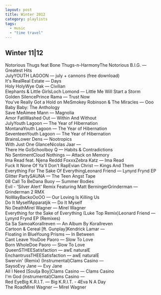 ```yaml
---
layout: post
title: Winter 2012
category: playlists
tags: 
  - music
  - "time travel"
---
```

<div class="playlist"><h2>Winter 11|12</h2> <div class="playlist-track"><span class="track-name">Notorious Thugs feat Bone Thugs-n-Harmony</span><span class="track-artist">The Notorious B.I.G.</span><span class="track-album"> — Greatest Hits</span></div><div class="playlist-track"><span class="track-name">July</span><span class="track-artist">YOUTH LAGOON</span><span class="track-album"> — july + cannons (free download)</span></div><div class="playlist-track"><span class="track-name">It's Real</span><span class="track-artist">Real Estate</span><span class="track-album"> — Days</span></div><div class="playlist-track"><span class="track-name">Holy Holy</span><span class="track-artist">Wye Oak</span><span class="track-album"> — Civilian</span></div><div class="playlist-track"><span class="track-name">Elephants &amp; Little Girls</span><span class="track-artist">Loch Lomond</span><span class="track-album"> — Little Me Will Start a Storm</span></div><div class="playlist-track"><span class="track-name">Golden Silence</span><span class="track-artist">Prince Rama</span><span class="track-album"> — Trust Now</span></div><div class="playlist-track"><span class="track-name">You've Really Got a Hold on Me</span><span class="track-artist">Smokey Robinson &amp; The Miracles</span><span class="track-album"> — Ooo Baby Baby: The Anthology</span></div><div class="playlist-track"><span class="track-name">Save Me</span><span class="track-artist">Aimee Mann</span><span class="track-album"> — Magnolia</span></div><div class="playlist-track"><span class="track-name">Amor Fati</span><span class="track-artist">Washed Out</span><span class="track-album"> — Within And Without</span></div><div class="playlist-track"><span class="track-name">July</span><span class="track-artist">Youth Lagoon</span><span class="track-album"> — The Year of Hibernation</span></div><div class="playlist-track"><span class="track-name">Montana</span><span class="track-artist">Youth Lagoon</span><span class="track-album"> — The Year of Hibernation</span></div><div class="playlist-track"><span class="track-name">Seventeen</span><span class="track-artist">Youth Lagoon</span><span class="track-album"> — The Year of Hibernation</span></div><div class="playlist-track"><span class="track-name">Brains</span><span class="track-artist">Lower Dens</span><span class="track-album"> — Nootropics</span></div><div class="playlist-track"><span class="track-name">With Just One Glance</span><span class="track-artist">Nicolas Jaar</span><span class="track-album"> — </span></div><div class="playlist-track"><span class="track-name">There He Go</span><span class="track-artist">Schoolboy Q</span><span class="track-album"> — Habits &amp; Contradictions</span></div><div class="playlist-track"><span class="track-name">No Sentiment</span><span class="track-artist">Cloud Nothings</span><span class="track-album"> — Attack on Memory</span></div><div class="playlist-track"><span class="track-name">Ima Read feat. Njena Reddd Foxxx</span><span class="track-artist">Zebra Katz</span><span class="track-album"> — Ima Read</span></div><div class="playlist-track"><span class="track-name">Fuck It None Of Ya'll Don't Rap</span><span class="track-artist">Evian Christ</span><span class="track-album"> — Kings And Them</span></div><div class="playlist-track"><span class="track-name">Everything For The Sake Of Everything</span><span class="track-artist">Leonard Friend</span><span class="track-album"> — Lynyrd Frynd EP</span></div><div class="playlist-track"><span class="track-name">Glitter Party</span><span class="track-artist">SAUNA</span><span class="track-album"> — The Teen Angst Tape</span></div><div class="playlist-track"><span class="track-name">08 Call To Be</span><span class="track-artist">Dana Buoy</span><span class="track-album"> — Summer Bodies</span></div><div class="playlist-track"><span class="track-name">Evil - 'Silver Alert' Remix Featuring Matt Berninger</span><span class="track-artist">Grinderman</span><span class="track-album"> — Grinderman 2 RMX</span></div><div class="playlist-track"><span class="track-name">NoWayBack</span><span class="track-artist">oOoOO</span><span class="track-album"> — Our Loving Is Killing Us</span></div><div class="playlist-track"><span class="track-name">Do It Myself</span><span class="track-artist">Apparatjik</span><span class="track-album"> — Do It Myself</span></div><div class="playlist-track"><span class="track-name">No Death</span><span class="track-artist">Mirel Wagner</span><span class="track-album"> — Mirel Wagner</span></div><div class="playlist-track"><span class="track-name">Everything for the Sake of Everything (Luke Top Remix)</span><span class="track-artist">Leonard Friend</span><span class="track-album"> — Lynyrd Frynd EP (Remixes)</span></div><div class="playlist-track"><span class="track-name">Sa Sa Samoa</span><span class="track-artist">Korallreven</span><span class="track-album"> — An Album By Korallreven</span></div><div class="playlist-track"><span class="track-name">Cartoon &amp; Cereal [ft. Gunplay]</span><span class="track-artist">Kendrick Lamar</span><span class="track-album"> — </span></div><div class="playlist-track"><span class="track-name">Floating in Blue</span><span class="track-artist">Young Prisms</span><span class="track-album"> — In Between</span></div><div class="playlist-track"><span class="track-name">Cant Leave You</span><span class="track-artist">Doe Paoro</span><span class="track-album"> — Slow To Love</span></div><div class="playlist-track"><span class="track-name">Born Whole</span><span class="track-artist">Doe Paoro</span><span class="track-album"> — Slow To Love</span></div><div class="playlist-track"><span class="track-name">QueenS</span><span class="track-artist">THEESatisfaction</span><span class="track-album"> — awE naturalE</span></div><div class="playlist-track"><span class="track-name">Enchantruss</span><span class="track-artist">THEESatisfaction</span><span class="track-album"> — awE naturalE</span></div><div class="playlist-track"><span class="track-name">Swervin' (Remix) (Instrumental)</span><span class="track-artist">Clams Casino</span><span class="track-album"> — </span></div><div class="playlist-track"><span class="track-name">Sayso</span><span class="track-artist">Evy Jane</span><span class="track-album"> — Evy Jane</span></div><div class="playlist-track"><span class="track-name">All I Need [Soulja Boy]</span><span class="track-artist">Clams Casino</span><span class="track-album"> — Clams Casino</span></div><div class="playlist-track"><span class="track-name">I'm God (instrumental)</span><span class="track-artist">Clams Casino</span><span class="track-album"> — </span></div><div class="playlist-track"><span class="track-name">Red Eye</span><span class="track-artist">Big K.R.I.T.</span><span class="track-album"> — Big K.R.I.T. - 4Eva N A Day</span></div><div class="playlist-track"><span class="track-name">The Road</span><span class="track-artist">Mirel Wagner</span><span class="track-album"> — Mirel Wagner</span></div></div>
